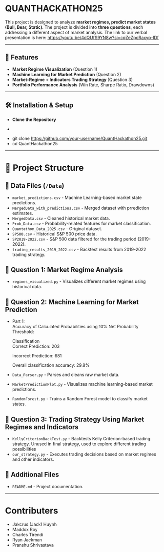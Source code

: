 # QUANTHACKATHON25

This project is designed to analyze **market regimes, predict market states (Bull, Bear, Static)**. The project is divided into **three questions**, each addressing a different aspect of market analysis.
The link to our verbal presentation is here: https://youtu.be/4dQUfS9YN8w?si=cqZeZpoRaxyp-lDf

---

## 🚀 Features
- **Market Regime Visualization** (Question 1)
- **Machine Learning for Market Prediction** (Question 2) 
- **Market-Regime + Indicators Trading Strategy** (Question 3) 
- **Portfolio Performance Analysis** (Win Rate, Sharpe Ratio, Drawdowns)

---

## 🛠️ Installation & Setup

- **Clone the Repository**
- ```sh
- git clone https://github.com/your-username/QuantHackathon25.git
- cd QuantHackathon25

---

# 📂 Project Structure

## 🔹 Data Files (`/Data`)
- `market_predictions.csv` - Machine Learning-based market state predictions.
- `MergedData_with_predictions.csv` - Merged dataset with prrediction estimates.
- `MergedData.csv` - Cleaned historical market data.
- `Prob_Data.csv` - Probability-related features for market classification.
- `Quantathon_Data_2025.csv` - Original dataset.
- `SP500.csv` - Historical S&P 500 price data.
- `SP2019-2022.csv` - S&P 500 data filtered for the trading period (2019-2022).
- `trading_results_2019_2022.csv` - Backtest results from 2019-2022 trading strategy.

## 🔹 Question 1: Market Regime Analysis
- `regimes_visualized.py` - Visualizes different market regimes using historical data.

## 🔹 Question 2: Machine Learning for Market Prediction
- Part 1:  
  Accuracy of Calculated Probabilities using 10% Net Probability Threshold:  
  
  Classification  
  Correct Prediction: 203
  
  Incorrect Prediction: 681
  
  Overall classification accuracy: 29.8%  
  
- `Data_Parser.py` - Parses and cleans raw market data.
- `MarketPredictionPlot.py` - Visualizes machine learning-based market predictions.
- `RandomForest.py` - Trains a Random Forest model to classify market states.

## 🔹 Question 3: Trading Strategy Using Market Regimes and Indicators
- `KellyCriterionBackTest.py` - Backtests Kelly Criterion-based trading strategy. Unused in final strategy, used to explore different trading possibilities
- `our_strategy.py` - Executes trading decisions based on market regimes and other indicators.

## 🔹 Additional Files
- `README.md` - Project documentation.

---

# Contributers
- Jakcrus (Jack) Huynh
- Maddox Roy
- Charles Tirendi
- Ryan Jackman
- Pranshu Shrivastava
